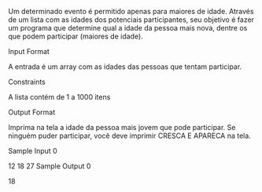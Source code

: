 Um determinado evento é permitido apenas para maiores de idade. Através de um lista com as idades dos potenciais participantes, seu objetivo é fazer um programa que determine qual a idade da pessoa mais nova, dentre os que podem participar (maiores de idade).

Input Format

A entrada é um array com as idades das pessoas que tentam participar.

Constraints

A lista contém de 1 a 1000 itens

Output Format

Imprima na tela a idade da pessoa mais jovem que pode participar. Se ninguém puder participar, você deve imprimir CRESCA E APARECA na tela.

Sample Input 0

12 18 27
Sample Output 0

18